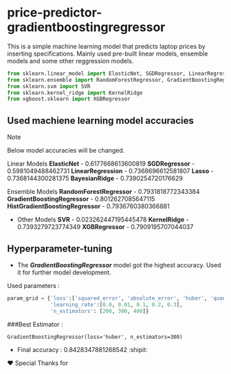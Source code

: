 # price-predictor-gradientboostingregressor

This is a simple machine learning model that predicts laptop prices by inserting specifications. Mainly used pre-built linear models, ensemble models and some other reggression models.

```python
from sklearn.linear_model import ElasticNet, SGDRegressor, LinearRegression, Lasso, BayesianRidge
from sklearn.ensemble import RandomForestRegressor, GradientBoostingRegressor, HistGradientBoostingRegressor
from sklearn.svm import SVR
from sklearn.kernel_ridge import KernelRidge
from xgboost.sklearn import XGBRegressor
```

## Used machiene learning model accuracies

> [!NOTE]
> Below model accuracies will be changed.

Linear Models
**ElasticNet** - 0.6177668613600819
**SGDRegressor** - 0.5981049488462731
**LinearRegression** - 0.7368696612581807
**Lasso** - 0.7368144300281375
**BayesianRidge** - 0.7390254720176629

Ensemble Models
**RandomForestRegressor** - 0.7931818772343384
**GradientBoostingRegressor** - 0.8012627085647115
**HistGradientBoostingRegressor** - 0.7936760380366881

* Other Models
**SVR** - 0.023262447195445478
**KernelRidge** - 0.7393279723774349
**XGBRegressor** - 0.7909195707044037

## Hyperparameter-tuning

- The ***GradientBoostingRegressor*** model got the highest accuracy. Used it for further model development.

Used parameters :
```python
param_grid = {'loss':['squared_error', 'absolute_error', 'huber', 'quantile'],
              'learning_rate':[0.0, 0.01, 0.1, 0.2, 0.3],
              'n_estimators': [200, 300, 400]}
```

###Best Estimator :
```
GradientBoostingRegressor(loss='huber', n_estimators=300)
```
- Final accuracy : 0.8428347881268542 :shipit:

❤ Special Thanks for 
